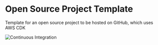 # Open Source Project Template
Template for an open source project to be hosted on GitHub, which uses AWS CDK

![Continuous Integration](https://github.com/mscribe/aws-cdk-project-template/workflows/Continuous%20Integration/badge.svg)
